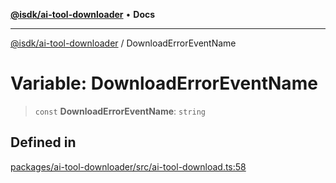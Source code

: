 [**@isdk/ai-tool-downloader**](../README.md) • **Docs**

***

[@isdk/ai-tool-downloader](../globals.md) / DownloadErrorEventName

# Variable: DownloadErrorEventName

> `const` **DownloadErrorEventName**: `string`

## Defined in

[packages/ai-tool-downloader/src/ai-tool-download.ts:58](https://github.com/isdk/ai-tool-download.js/blob/80d9e6be3e3b64743a58ca4b0eb84d7461594811/src/ai-tool-download.ts#L58)
